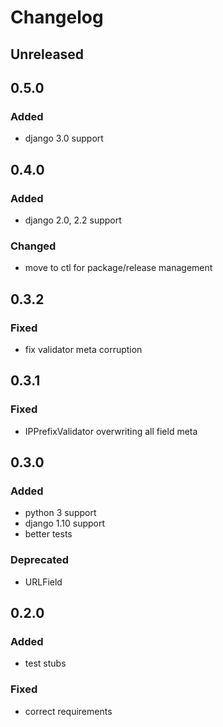 # Changelog


## Unreleased


## 0.5.0
### Added
- django 3.0 support


## 0.4.0
### Added
- django 2.0, 2.2 support
### Changed
- move to ctl for package/release management


## 0.3.2
### Fixed
- fix validator meta corruption


## 0.3.1
### Fixed
- IPPrefixValidator overwriting all field meta


## 0.3.0
### Added
- python 3 support
- django 1.10 support
- better tests
### Deprecated
- URLField


## 0.2.0
### Added
- test stubs
### Fixed
- correct requirements